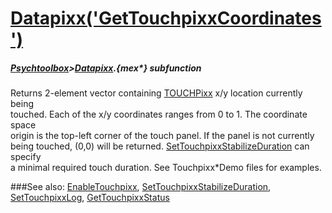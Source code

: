 # [Datapixx('GetTouchpixxCoordinates')](Datapixx-GetTouchpixxCoordinates) 
##### [Psychtoolbox](Pyschtoolbox)>[Datapixx](Datapixx).{mex*} subfunction


Returns 2-element vector containing [TOUCHPixx](TOUCHPixx) x/y location currently being  
touched. Each of the x/y coordinates ranges from 0 to 1. The coordinate space  
origin is the top-left corner of the touch panel. If the panel is not currently  
being touched, (0,0) will be returned. [SetTouchpixxStabilizeDuration](SetTouchpixxStabilizeDuration) can specify  
a minimal required touch duration. See Touchpixx\*Demo files for examples.  
  


###See also:
[EnableTouchpixx](Datapixx-EnableTouchpixx), [SetTouchpixxStabilizeDuration](Datapixx-SetTouchpixxStabilizeDuration), [SetTouchpixxLog](Datapixx-SetTouchpixxLog), [GetTouchpixxStatus](Datapixx-GetTouchpixxStatus)
